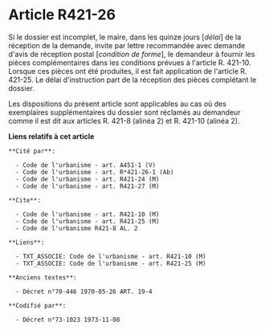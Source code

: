 # Article R421-26

Si le dossier est incomplet, le maire, dans les quinze jours [*délai*] de la réception de la demande, invite par lettre
recommandée avec demande d'avis de réception postal [*condition de forme*], le demandeur à fournir les pièces complémentaires
dans les conditions prévues à l'article R. 421-10. Lorsque ces pièces ont été produites, il est fait application de l'article
R. 421-25. Le délai d'instruction part de la réception des pièces complétant le dossier.

Les dispositions du présent article sont applicables au cas où des exemplaires supplémentaires du dossier sont réclamés au
demandeur comme il est dit aux articles R. 421-8 (alinéa 2) et R. 421-10 (alinéa 2).

**Liens relatifs à cet article**

	**Cité par**:

	  - Code de l'urbanisme - art. A451-1 (V)
	  - Code de l'urbanisme - art. R*421-26-1 (Ab)
	  - Code de l'urbanisme - art. R421-24 (M)
	  - Code de l'urbanisme - art. R421-27 (M)

	**Cite**:

	  - Code de l'urbanisme - art. R421-10 (M)
	  - Code de l'urbanisme - art. R421-25 (M)
	  - Code de l'urbanisme R421-8 AL. 2

	**Liens**:

	  - TXT_ASSOCIE: Code de l'urbanisme - art. R421-10 (M)
	  - TXT_ASSOCIE: Code de l'urbanisme - art. R421-25 (M)

	**Anciens textes**:

	  - Décret n°70-446 1970-05-26 ART. 19-4

	**Codifié par**:

	  - Décret n°73-1023 1973-11-08
